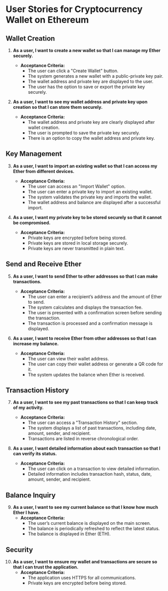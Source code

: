 # User Stories for Cryptocurrency Wallet on Ethereum

## Wallet Creation

1. **As a user, I want to create a new wallet so that I can manage my Ether securely.**
   - **Acceptance Criteria:**
     - The user can click a "Create Wallet" button.
     - The system generates a new wallet with a public-private key pair.
     - The wallet address and private key are displayed to the user.
     - The user has the option to save or export the private key securely.

2. **As a user, I want to see my wallet address and private key upon creation so that I can store them securely.**
   - **Acceptance Criteria:**
     - The wallet address and private key are clearly displayed after wallet creation.
     - The user is prompted to save the private key securely.
     - There is an option to copy the wallet address and private key.

## Key Management

3. **As a user, I want to import an existing wallet so that I can access my Ether from different devices.**
   - **Acceptance Criteria:**
     - The user can access an "Import Wallet" option.
     - The user can enter a private key to import an existing wallet.
     - The system validates the private key and imports the wallet.
     - The wallet address and balance are displayed after a successful import.

4. **As a user, I want my private key to be stored securely so that it cannot be compromised.**
   - **Acceptance Criteria:**
     - Private keys are encrypted before being stored.
     - Private keys are stored in local storage securely.
     - Private keys are never transmitted in plain text.

## Send and Receive Ether

5. **As a user, I want to send Ether to other addresses so that I can make transactions.**
   - **Acceptance Criteria:**
     - The user can enter a recipient’s address and the amount of Ether to send.
     - The system calculates and displays the transaction fee.
     - The user is presented with a confirmation screen before sending the transaction.
     - The transaction is processed and a confirmation message is displayed.

6. **As a user, I want to receive Ether from other addresses so that I can increase my balance.**
   - **Acceptance Criteria:**
     - The user can view their wallet address.
     - The user can copy their wallet address or generate a QR code for it.
     - The system updates the balance when Ether is received.

## Transaction History

7. **As a user, I want to see my past transactions so that I can keep track of my activity.**
   - **Acceptance Criteria:**
     - The user can access a "Transaction History" section.
     - The system displays a list of past transactions, including date, amount, sender, and recipient.
     - Transactions are listed in reverse chronological order.

8. **As a user, I want detailed information about each transaction so that I can verify its status.**
   - **Acceptance Criteria:**
     - The user can click on a transaction to view detailed information.
     - Detailed information includes transaction hash, status, date, amount, sender, and recipient.

## Balance Inquiry

9. **As a user, I want to see my current balance so that I know how much Ether I have.**
   - **Acceptance Criteria:**
     - The user’s current balance is displayed on the main screen.
     - The balance is periodically refreshed to reflect the latest status.
     - The balance is displayed in Ether (ETH).

## Security

10. **As a user, I want to ensure my wallet and transactions are secure so that I can trust the application.**
    - **Acceptance Criteria:**
      - The application uses HTTPS for all communications.
      - Private keys are encrypted before being stored.
